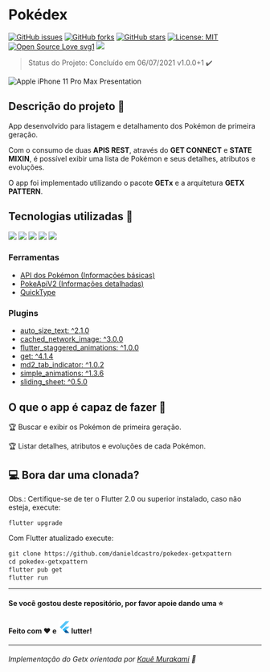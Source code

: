 # Pokédex


[![GitHub issues](https://img.shields.io/github/issues/danieldcastro/pokedex)](https://github.com/danieldcastro/pokedex/issues)
[![GitHub forks](https://img.shields.io/github/forks/danieldcastro/pokedex)](https://github.com/danieldcastro/pokedex/network)
[![GitHub stars](https://img.shields.io/github/stars/danieldcastro/pokedex)](https://github.com/danieldcastro/pokedex/stargazers)
[![License: MIT](https://img.shields.io/badge/License-MIT-yellow.svg)](https://opensource.org/licenses/MIT)
[![Open Source Love svg1](https://badges.frapsoft.com/os/v1/open-source.svg?v=103)](#)
<a href="https://www.buymeacoffee.com/danieldcastro" target="_blank">
  <img width="135" src="https://img.shields.io/badge/Buy_Me_A_Toddynho-d83a7c?style=for-the-badge&logo=buy-me-a-coffee&logoColor=white">
</a>

> Status do Projeto: Concluído em 06/07/2021 v1.0.0+1 :heavy_check_mark:

![Apple iPhone 11 Pro Max Presentation](https://user-images.githubusercontent.com/51754570/124677500-04fc3e80-de97-11eb-92d4-3a83a44a060f.png)

## Descrição do projeto :pencil:

App desenvolvido para listagem e detalhamento dos Pokémon de primeira geração.

Com o consumo de duas **APIS REST**, através do **GET CONNECT** e **STATE MIXIN**, é possível exibir uma lista de Pokémon e seus detalhes, atributos e evoluções.

O app foi implementado utilizando o pacote **GETx** e a arquitetura **GETX PATTERN**.

## Tecnologias utilizadas :paperclip: 

<a href="https://flutter.dev/" target="_blank"><img height="26" src="https://img.shields.io/badge/Flutter-02569B?style=for-the-badge&logo=flutter&logoColor=white"></a>
<a href="https://dart.dev/" target="_blank"><img height="26" src="https://img.shields.io/badge/Dart-0175C2?style=for-the-badge&logo=dart&logoColor=white"></a>
<a href="https://pt.wikipedia.org/wiki/REST" target="_blank"><img height="26" src="https://img.shields.io/badge/API%20REST-00965d?style=for-the-badge"></a>
<a href="https://pub.dev/packages/get" target="_blank"><img height="26" src="https://img.shields.io/badge/Getx-6d12b8?style=for-the-badge"></a>
<a href="https://code.visualstudio.com/" target="_blank"><img height="26" src="https://img.shields.io/badge/VS_Code-0078D4?style=for-the-badge&logo=visual%20studio%20code&logoColor=white"></a>

### Ferramentas
- [API dos Pokémon (Informações básicas)](https://danieldcastro.github.io/Data/pokedex_ptBR.json)
- [PokeApiV2 (Informações detalhadas)](https://pokeapi.co/)
- [QuickType](https://quicktype.io/)

### Plugins 
- [auto_size_text: ^2.1.0](https://pub.dev/packages/auto_size_text)
- [cached_network_image: ^3.0.0](https://pub.dev/packages/cached_network_image)
- [flutter_staggered_animations: ^1.0.0](https://pub.dev/packages/flutter_staggered_animations)
- [get: ^4.1.4](https://pub.dev/packages/get)
- [md2_tab_indicator: ^1.0.2](https://pub.dev/packages/md2_tab_indicator)
- [simple_animations: ^1.3.6](https://pub.dev/packages/simple_animations)
- [sliding_sheet: ^0.5.0](https://pub.dev/packages/sliding_sheet)

## O que o app é capaz de fazer :crystal_ball:

:trophy: Buscar e exibir os Pokémon de primeira geração.

:trophy: Listar detalhes, atributos e evoluções de cada Pokémon.

## 💻 Bora dar uma clonada?
Obs.: Certifique-se de ter o Flutter 2.0 ou superior instalado, caso não esteja, execute:

```
flutter upgrade
```

Com Flutter atualizado execute:
```
git clone https://github.com/danieldcastro/pokedex-getxpattern
cd pokedex-getxpattern
flutter pub get
flutter run
```

----
#### Se você gostou deste repositório, por favor apoie dando uma :star: 
#### Feito com ♥ e <img height="26" src="https://raw.githubusercontent.com/github/explore/80688e429a7d4ef2fca1e82350fe8e3517d3494d/topics/flutter/flutter.png">lutter!
----
###### Implementação do Getx orientada por [Kauê Murakami](https://github.com/kauemurakami) 💜
